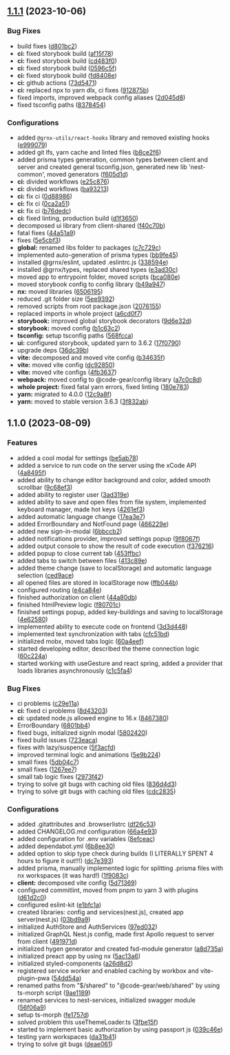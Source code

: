 

## [1.1.1](https://github.com/Gearonix/CodeGear/compare/1.1.0...1.1.1) (2023-10-06)


### Bug Fixes

* build fixes ([d801bc2](https://github.com/Gearonix/CodeGear/commit/d801bc25158808bf02e608d5955d4febb73c9081))
* **ci:** fixed storybook build ([af15f78](https://github.com/Gearonix/CodeGear/commit/af15f78510f0cb4d7ad21b6759250dacc297829a))
* **ci:** fixed storybook build ([cd483f0](https://github.com/Gearonix/CodeGear/commit/cd483f032286783a539552966532acf93cb885d7))
* **ci:** fixed storybook build ([0596c5f](https://github.com/Gearonix/CodeGear/commit/0596c5ffa7b49ef1a19f25bf4cd2837f83311904))
* **ci:** fixed storybook build ([fd8408e](https://github.com/Gearonix/CodeGear/commit/fd8408ec663a55da8c96a5ec80b692bf4a499519))
* **ci:** github actions ([73d5471](https://github.com/Gearonix/CodeGear/commit/73d54710b69405682ca73328d7bbc24e01845bdd))
* **ci:** replaced npx to yarn dlx, ci fixes ([912875b](https://github.com/Gearonix/CodeGear/commit/912875b3fb4a87147da65f19cc2320cd8de39b97))
* fixed imports, improved webpack config  aliases ([2d045d8](https://github.com/Gearonix/CodeGear/commit/2d045d8fb04905ca15a91778b1ec3f068c6ae06d))
* fixed tsconfig paths ([8378454](https://github.com/Gearonix/CodeGear/commit/8378454a53ba60b07cfa2a08d3ebe284973bee77))


### Configurations

* added `@grnx-utils/react-hooks` library and removed existing hooks ([e999079](https://github.com/Gearonix/CodeGear/commit/e999079c3a59ff5b894300a7a037d17f7393f765))
* added git lfs, yarn cache and linted files ([b8ce2f6](https://github.com/Gearonix/CodeGear/commit/b8ce2f6a0f7f3b2be8278dd1e04bbd4f74e13c25))
* added prisma types generation, common types between client and server and created general tsconfig.json, generated new lib 'nest-common', moved generators ([f605d1d](https://github.com/Gearonix/CodeGear/commit/f605d1d30656bf93590862e80aba5e4bca04dd93))
* **ci:** divided workflows ([e25c876](https://github.com/Gearonix/CodeGear/commit/e25c876f91c0de7ff57aa3b2ba24f5c976cdefd9))
* **ci:** divided workflows ([ba93213](https://github.com/Gearonix/CodeGear/commit/ba93213eceacbc7624ac04c05dfbd6d7e3d7d8d0))
* **ci:** fix ci ([0d88986](https://github.com/Gearonix/CodeGear/commit/0d8898636ce11e6f62afb87c5a218f2f13e9aab2))
* **ci:** fix ci ([0ca2a51](https://github.com/Gearonix/CodeGear/commit/0ca2a51b90774865e1ad82d78946dd0c2815a816))
* **ci:** fix ci ([b76dedc](https://github.com/Gearonix/CodeGear/commit/b76dedc97d3f9c533ba6768b4e98d42f0f8a544b))
* **ci:** fixed linting, production build ([d1f3650](https://github.com/Gearonix/CodeGear/commit/d1f3650cc5fd9f16ab2e89feaa64de199574d0a4))
* decomposed ui library from client-shared ([f40c70b](https://github.com/Gearonix/CodeGear/commit/f40c70b5e52a5ddd33415759142c9c9afb717c3e))
* fatal fixes ([44a51a9](https://github.com/Gearonix/CodeGear/commit/44a51a92d676799a7becc0bc80e59e7f1d7ddacb))
* fixes ([5e5cbf3](https://github.com/Gearonix/CodeGear/commit/5e5cbf3cc03117ca4507316287cee57b8e3ee953))
* **global:** renamed libs folder to packages ([c7c729c](https://github.com/Gearonix/CodeGear/commit/c7c729cbd5fdb440e4b59ddcb2b5e73b5b1dc39f))
* implemented auto-generation of prisma types ([bb9fe45](https://github.com/Gearonix/CodeGear/commit/bb9fe4514afa6d6e4acad7f703083f91818b66a8))
* installed @grnx/eslint, updated .eslintrc.js ([338594e](https://github.com/Gearonix/CodeGear/commit/338594ed483bdd4a1090c039d4d3e731f7cd050f))
* installed @grnx/types, replaced shared types ([e3ad30c](https://github.com/Gearonix/CodeGear/commit/e3ad30c1cdbf4967579ae28e6948dd59a018335f))
* moved app to entrypoint folder, moved scripts ([bca080e](https://github.com/Gearonix/CodeGear/commit/bca080e5535eceffbdc86fbba7f4090c0d12b27c))
* moved storybook config to config library ([b49a947](https://github.com/Gearonix/CodeGear/commit/b49a947a326f7f3b48ffa49cd35f99f43c448a5e))
* **nx:** moved libraries ([6506195](https://github.com/Gearonix/CodeGear/commit/6506195e726483bea10008e7ab29ad9d5f8c0e1b))
* reduced .git folder size ([5ee9392](https://github.com/Gearonix/CodeGear/commit/5ee9392e320822265f720ec24486c7c3d6019e47))
* removed scripts from root package.json ([2076155](https://github.com/Gearonix/CodeGear/commit/20761550209a4f418f0c660b3892e55de2a6696d))
* replaced imports in whole project ([a6cd0f7](https://github.com/Gearonix/CodeGear/commit/a6cd0f7f7219fe5769beb7eb3dbc549b0d117bfb))
* **storybook:** improved global storybook decorators ([9d6e32d](https://github.com/Gearonix/CodeGear/commit/9d6e32d077a464977142d0be79d87b1af3461145))
* **storybook:** moved config ([b1c63c2](https://github.com/Gearonix/CodeGear/commit/b1c63c20dea8c572bf900cfc85c98e2ccb9ede9a))
* **tsconfig:** setup tsconfig paths ([568fcca](https://github.com/Gearonix/CodeGear/commit/568fccaf82b93f26f7bfcb627755a34a89208f4c))
* **ui:** configured storybook, updated yarn to 3.6.2 ([17f0790](https://github.com/Gearonix/CodeGear/commit/17f0790cc93e0ed4fe902de8754addc5f1f86825))
* upgrade deps ([36dc39b](https://github.com/Gearonix/CodeGear/commit/36dc39b0596d4df3c686dcdd37b4c0178096999f))
* **vite:** decomposed and moved vite config ([b34635f](https://github.com/Gearonix/CodeGear/commit/b34635f216095810d563032eb1fc45aa2c4db863))
* **vite:** moved vite config ([dc92850](https://github.com/Gearonix/CodeGear/commit/dc92850bb9c7dbfc38a57fe961b5f1538c5689af))
* **vite:** moved vite configs ([4fb3637](https://github.com/Gearonix/CodeGear/commit/4fb36375ec073d6b642a1e3b1461676a07cb218c))
* **webpack:** moved config to @code-gear/config library ([a7c0c8d](https://github.com/Gearonix/CodeGear/commit/a7c0c8d1b43f87058d38da893ddedbbba386de07))
* **whole project:** fixed fatal yarn errors, fixed linting ([180e783](https://github.com/Gearonix/CodeGear/commit/180e7839860523a8590480253703536890352f1a))
* **yarn:** migrated to 4.0.0 ([12c9a8f](https://github.com/Gearonix/CodeGear/commit/12c9a8f3d35466c8623516bfc9a214b11257f461))
* **yarn:** moved to stable version 3.6.3 ([3f832ab](https://github.com/Gearonix/CodeGear/commit/3f832ab885318c559c4e008569ab1bac92509818))

## 1.1.0 (2023-08-09)


### Features

* added a cool modal for settings ([be5ab78](https://github.com/Gearonix/CodeGear/commit/be5ab788f596e27f0612655d8bc0fdba58712001))
* added a service to run code on the server using the xCode API ([4a8495f](https://github.com/Gearonix/CodeGear/commit/4a8495f1f59cee39acaac860af1ddfe48e63a986))
* added ability to change editor background and color, added smooth scrollbar ([9c68ef3](https://github.com/Gearonix/CodeGear/commit/9c68ef3d19d450d7509e84f9efc2d88f10529196))
* added ability to register user ([3ad319e](https://github.com/Gearonix/CodeGear/commit/3ad319edcf50a6000b562739260d61b10423b8f3))
* added ability to save and open files from file system, implemented keyboard manager, made hot keys ([4261ef3](https://github.com/Gearonix/CodeGear/commit/4261ef350e58bbd5c85ee86112437379339fa087))
* added automatic language change ([17ea3e7](https://github.com/Gearonix/CodeGear/commit/17ea3e75f431c6120b901e1b839dbf3948d3619f))
* added ErrorBoundary and NotFound page ([466229e](https://github.com/Gearonix/CodeGear/commit/466229e819eaf2df03e5324f1172923ee9892585))
* added new sign-in-modal ([6bbccb2](https://github.com/Gearonix/CodeGear/commit/6bbccb21f8afefe4083e0f412c99d1708d6b54dd))
* added notifications provider, improved settings popup ([9f8067f](https://github.com/Gearonix/CodeGear/commit/9f8067fa273ffa3ed229638f0ff8d8412b5a2bd2))
* added output console to show the result of code execution ([f376216](https://github.com/Gearonix/CodeGear/commit/f3762167401d906ccaf793abe36deeaf80f45dbf))
* added popup to close current tab ([453ffbc](https://github.com/Gearonix/CodeGear/commit/453ffbcdc06bddc09253c466433b4627ed0eafe9))
* added tabs to switch between files ([413c89e](https://github.com/Gearonix/CodeGear/commit/413c89e62152dbbd7cfbb23c296bc2fe256f83ea))
* added theme change (save to localStorage) and automatic language selection ([ced9ace](https://github.com/Gearonix/CodeGear/commit/ced9acea3ad149949ba8e89146a3743d1e1de3be))
* all opened files are stored in localStorage now ([ffb044b](https://github.com/Gearonix/CodeGear/commit/ffb044b878d6a5012b0705d5fa38190d25420bf9))
* configured routing ([e4ca84e](https://github.com/Gearonix/CodeGear/commit/e4ca84ec9e538c2a4b4c8ec05ff911d2fa6f984f))
* finished authorization on client ([44a80db](https://github.com/Gearonix/CodeGear/commit/44a80db3d6142f83fd789dd614e46fb851f37ec7))
* finished htmlPreview logic ([f80701c](https://github.com/Gearonix/CodeGear/commit/f80701c18254de66b8dc039094b412969b1218c6))
* finished settings popup, added key-buildings and saving to localStorage ([4e62580](https://github.com/Gearonix/CodeGear/commit/4e62580c93630d1af84abad7c562696c817ae79a))
* implemented ability to execute code on frontend ([3d3d448](https://github.com/Gearonix/CodeGear/commit/3d3d448a15bb367167f58e8adea81222e4bfad7f))
* implemented text synchronization with tabs ([cfc51bd](https://github.com/Gearonix/CodeGear/commit/cfc51bd74bdc496f7f16e75c73b442ecefdd1435))
* initialized mobx, moved tabs logic ([60a4eef](https://github.com/Gearonix/CodeGear/commit/60a4eef3cf7d653fcd7c9092364ff85bc5b51b23))
* started developing editor, described the theme connection logic ([60c224a](https://github.com/Gearonix/CodeGear/commit/60c224a5ab45c1a95cda888a3c8ba9911e983fb0))
* started working with useGesture and react spring, added a provider that loads libraries asynchronously ([c1c5fa4](https://github.com/Gearonix/CodeGear/commit/c1c5fa4d09946713ee869e56030e07ced451e46b))


### Bug Fixes

* ci problems ([c29e11a](https://github.com/Gearonix/CodeGear/commit/c29e11a087866b2d6e41ca8722793c7cb3908849))
* **ci:** fixed ci problems ([8d43203](https://github.com/Gearonix/CodeGear/commit/8d432037f8944aad7b6b85fdf7acc1eb99273222))
* **ci:** updated node.js allowed engine to 16.x ([8467380](https://github.com/Gearonix/CodeGear/commit/8467380784c9ab660aaef4655f5f90cf1999ada0))
* ErrorBoundary ([6801bb4](https://github.com/Gearonix/CodeGear/commit/6801bb4bec9c2ee5c3a2d852c1d4747cd1c2fae8))
* fixed bugs, initialized signIn modal ([5802420](https://github.com/Gearonix/CodeGear/commit/5802420ac21d96331176cead31051bb9e1bf3864))
* fixed build issues ([723eaca](https://github.com/Gearonix/CodeGear/commit/723eaca3b8d417cd8918878441b09999eb1643c1))
* fixes with lazy/suspence ([5f3acfd](https://github.com/Gearonix/CodeGear/commit/5f3acfd25c75cfa15f3fa2087fe30cadef3d4eff))
* improved terminal logic and animations ([5e9b224](https://github.com/Gearonix/CodeGear/commit/5e9b224a1a1e2ca7140310d367d41cd3a700c3e2))
* small fixes ([5db04c7](https://github.com/Gearonix/CodeGear/commit/5db04c76ae39297417270320b828b95fcf8a45d8))
* small fixes ([1267ee7](https://github.com/Gearonix/CodeGear/commit/1267ee7c1edea092dac5e44bcbb89585462a6a88))
* small tab logic fixes ([2973f42](https://github.com/Gearonix/CodeGear/commit/2973f42cddf4c6d419eb59f62daa8f764f937903))
* trying to solve git bugs with caching old files ([836d4d3](https://github.com/Gearonix/CodeGear/commit/836d4d35a000199949ffa080f7234b13e3971003))
* trying to solve git bugs with caching old files ([cdc2835](https://github.com/Gearonix/CodeGear/commit/cdc2835fc14b745e7811e169504f506ab51428f9))


### Configurations

* added .gitattributes and .browserlistrc ([df26c53](https://github.com/Gearonix/CodeGear/commit/df26c5333952cac91db3af70aee1a38e219aa12c))
* added CHANGELOG.md configuration ([66a4e93](https://github.com/Gearonix/CodeGear/commit/66a4e938018152ae6922cd42186d319bf8500084))
* added configuration for .env variables ([8efceac](https://github.com/Gearonix/CodeGear/commit/8efceac151b262fa2b2a82bea762523d1b9080c2))
* added dependabot.yml ([6b8ee30](https://github.com/Gearonix/CodeGear/commit/6b8ee3003f5bc7ed06f1ca6122ea5ebef89802e4))
* added option to skip type check during builds (I LITERALLY SPENT 4 hours to figure it out!!!) ([dc7e393](https://github.com/Gearonix/CodeGear/commit/dc7e393a88d6fdc54961b8d7a9de97e3d8731f9a))
* added prisma, manually implemented logic for splitting .prisma files with nx workspaces (it was hard!) ([1f9083c](https://github.com/Gearonix/CodeGear/commit/1f9083c58d45ac91e4d9c486abef9d478dedb646))
* **client:** decomposed vite config ([5d71369](https://github.com/Gearonix/CodeGear/commit/5d713690ed8076299ffffe8f0b29287f908721ea))
* configured commitlint, moved from pnpm to yarn 3 with plugins ([d61d2c0](https://github.com/Gearonix/CodeGear/commit/d61d2c0d9a5323d41c54940724f6861a40a923ff))
* configured eslint-kit ([e1bfc1a](https://github.com/Gearonix/CodeGear/commit/e1bfc1aa8d5f90423e2598f59f00692d9069e5ca))
* created libraries: config and services(nest.js), created app server(nest.js) ([03bd9a9](https://github.com/Gearonix/CodeGear/commit/03bd9a9eb93b20071fd92e6bb21cf2ac15cf3e13))
* initialized AuthStore and AuthServices ([97ed032](https://github.com/Gearonix/CodeGear/commit/97ed032710231dc16490291ba176a7b50a4a0493))
* initialized GraphQL Nest.js config, made first Apollo request to server from client ([491971d](https://github.com/Gearonix/CodeGear/commit/491971d7dbb2fe4c9a7915e1c0bfef8d21acc215))
* initialized hygen generator and created fsd-module generator ([a8d735a](https://github.com/Gearonix/CodeGear/commit/a8d735a5f1c6b816f226c8405582d25c8c50ff66))
* initialized preact app by using nx ([5ac13a6](https://github.com/Gearonix/CodeGear/commit/5ac13a6a179293e680caebbd039db36d1ada78e0))
* initialized styled-components ([a26d8d2](https://github.com/Gearonix/CodeGear/commit/a26d8d2f0792153f787de84f2e745659b3c3c68e))
* registered service worker and enabled caching by workbox and vite-plugin-pwa ([54dd54a](https://github.com/Gearonix/CodeGear/commit/54dd54aed6d2d4f5b9b4408becd571a5d409453a))
* renamed paths from "$/shared" to "@code-gear/web/shared" by using ts-morph script ([9ae1189](https://github.com/Gearonix/CodeGear/commit/9ae11890f8c5ec4a3c6910c979c90f42587f8b3f))
* renamed services to nest-services, initialized swagger module ([56f06a9](https://github.com/Gearonix/CodeGear/commit/56f06a9e7ca9a8a765f7a2c6e95c07abddcce31d))
* setup ts-morph ([fe1757d](https://github.com/Gearonix/CodeGear/commit/fe1757df655c3ac756703ae982efb16b951c7636))
* solved problem this useThemeLoader.ts ([3fbe15f](https://github.com/Gearonix/CodeGear/commit/3fbe15f754e204336fa5b12f57d76ee782bb9e0f))
* started to implement basic authorization by using passport js ([039c46e](https://github.com/Gearonix/CodeGear/commit/039c46e99203d1820e2053af0ace4318a59e0d1b))
* testing yarn workspaces ([da31b41](https://github.com/Gearonix/CodeGear/commit/da31b41faa6763b23ff2ad0b12f26e413592d217))
* trying to solve git bugs ([deae061](https://github.com/Gearonix/CodeGear/commit/deae0616fd43528fb70193158edaa8c7962aeb59))